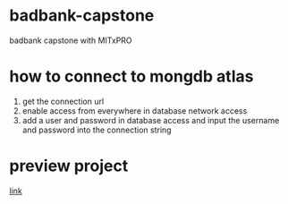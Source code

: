 # badbank-capstone
badbank capstone with MITxPRO


# how to connect to mongdb atlas
1. get the connection url
2. enable access from everywhere in database network access
3. add a user and password in database access and input the username and password into the connection string

# preview project
[link](https://channa.herokuapp.com)
